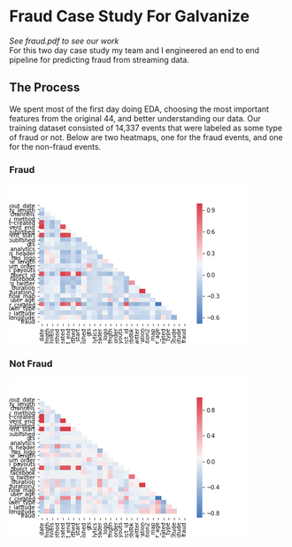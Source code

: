 # Fraud Case Study For Galvanize
*See fraud.pdf to see our work*  
For this two day case study my team and I engineered an end to end pipeline for predicting fraud from streaming data.  
  
## The Process
We spent most of the first day doing EDA, choosing the most important features from the original 44, and better understanding our data. Our training dataset consisted of 14,337 events that were labeled as some type of fraud or not. Below are two heatmaps, one for the fraud events, and one for the non-fraud events.  
  
### Fraud
![](images/fraud.png) 
  
### Not Fraud
![](images/not_fraud.png) 
  

